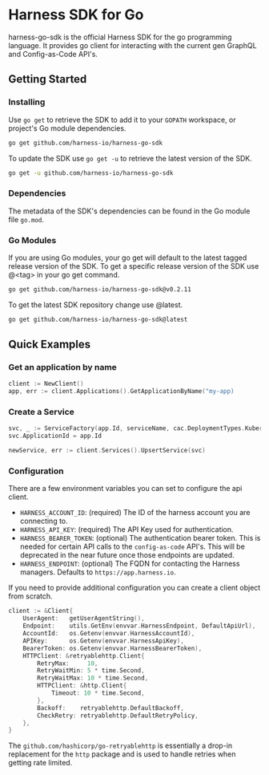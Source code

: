 # Harness SDK for Go

harness-go-sdk is the official Harness SDK for the go programming language. It provides go client for interacting with the current gen GraphQL and Config-as-Code API's.

## Getting Started

### Installing

Use `go get` to retrieve the SDK to add it to your `GOPATH` workspace, or project's Go module dependencies.

```bash
go get github.com/harness-io/harness-go-sdk
```

To update the SDK use `go get -u` to retrieve the latest version of the SDK.

```bash
go get -u github.com/harness-io/harness-go-sdk
```

### Dependencies

The metadata of the SDK's dependencies can be found in the Go module file `go.mod`.

### Go Modules

If you are using Go modules, your go get will default to the latest tagged release version of the SDK. To get a specific release version of the SDK use @\<tag\> in your go get command.

```bash
go get github.com/harness-io/harness-go-sdk@v0.2.11
```

To get the latest SDK repository change use @latest.

```bash
go get github.com/harness-io/harness-go-sdk@latest
```

## Quick Examples

### Get an application by name

```go
client := NewClient()
app, err := client.Applications().GetApplicationByName("my-app)
```

### Create a Service

```go
svc, _ := ServiceFactory(app.Id, serviceName, cac.DeploymentTypes.Kubernetes, cac.ArtifactTypes.Docker)
svc.ApplicationId = app.Id

newService, err := client.Services().UpsertService(svc)
```

### Configuration

There are a few environment variables you can set to configure the api client.

- `HARNESS_ACCOUNT_ID`: (required) The ID of the harness account you are connecting to.
- `HARNESS_API_KEY`: (required) The API Key used for authentication.
- `HARNESS_BEARER_TOKEN`: (optional) The authentication bearer token. This is needed for certain API calls to the `config-as-code` API's. This will be deprecated in the near future once those endpoints are updated.
- `HARNESS_ENDPOINT`: (optional) The FQDN for contacting the Harness managers. Defaults to `https://app.harness.io`.

If you need to provide additional configuration you can create a client object from scratch.

```go
client := &Client{
    UserAgent:   getUserAgentString(),
    Endpoint:    utils.GetEnv(envvar.HarnessEndpoint, DefaultApiUrl),
    AccountId:   os.Getenv(envvar.HarnessAccountId),
    APIKey:      os.Getenv(envvar.HarnessApiKey),
    BearerToken: os.Getenv(envvar.HarnessBearerToken),
    HTTPClient: &retryablehttp.Client{
        RetryMax:     10,
        RetryWaitMin: 5 * time.Second,
        RetryWaitMax: 10 * time.Second,
        HTTPClient: &http.Client{
            Timeout: 10 * time.Second,
        },
        Backoff:    retryablehttp.DefaultBackoff,
        CheckRetry: retryablehttp.DefaultRetryPolicy,
    },
}
```

The `github.com/hashicorp/go-retryablehttp` is essentially a drop-in replacement for the `http` package and is used to handle retries when getting rate limited.
